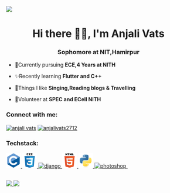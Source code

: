 <img src="https://user-images.githubusercontent.com/77090512/135128149-1f726a3f-6570-4c0e-8376-7ac57d5968b4.png">
<h1 align="center">Hi there 👋🏻, I'm Anjali Vats</h1>
<h3 align="center">Sophomore at NIT,Hamirpur</h3>

- 🏤Currently pursuing **ECE,4 Years at NITH**

- ✨Recently learning **Flutter and C++**

- 🎵Things I like **Singing,Reading blogs & Travelling**

- 🔰Volunteer at **SPEC and ECell NITH**

<h3 align="left">Connect with me:</h3>
<p align="left">
<a href="https://linkedin.com/in/anjali-vats-188305206" target="blank"><img align="center" src="https://user-images.githubusercontent.com/77090512/118822341-b3432900-b8d5-11eb-9a8d-54008053ad05.png" alt="anjali vats" height="60" width="60" /></a>
<a href="https://www.hackerrank.com/anjalivats2712" target="blank"><img align="center" src="https://user-images.githubusercontent.com/77090512/118822698-0026ff80-b8d6-11eb-9fe9-36b6d8611a65.png" alt="anjalivats2712" height="50" width="50" /></a>

</p>

<h3 align="left">Techstack:</h3>
<p align="left"> <a href="https://www.cprogramming.com/" target="_blank"> <img src="https://raw.githubusercontent.com/devicons/devicon/master/icons/c/c-original.svg" alt="c" width="40" height="40"/> </a> <a href="https://www.w3schools.com/css/" target="_blank"> <img src="https://raw.githubusercontent.com/devicons/devicon/master/icons/css3/css3-original-wordmark.svg" alt="css3" width="40" height="40"/> </a> <a href="https://www.djangoproject.com/" target="_blank"> <img src="https://user-images.githubusercontent.com/77090512/124136426-650f7100-daa2-11eb-8153-b63373c6bdf8.png" alt="django" width="40" height="40"/> </a> <a href="https://www.w3.org/html/" target="_blank"> <img src="https://raw.githubusercontent.com/devicons/devicon/master/icons/html5/html5-original-wordmark.svg" alt="html5" width="40" height="40"/> </a> <a href="https://www.python.org" target="_blank"> <img src="https://raw.githubusercontent.com/devicons/devicon/master/icons/python/python-original.svg" alt="python" width="40" height="40"/> </a><a href="https://www.photoshop.com/en" target="_blank"> <img src="https://user-images.githubusercontent.com/77090512/124137748-9c325200-daa3-11eb-9ea7-b0fba28a684e.png" alt="photoshop" width="45" height="45"/> </a><a href="https://www.javascript.com/en" target="_blank"> <img src="https://user-images.githubusercontent.com/77090512/124137737-9a688e80-daa3-11eb-9e87-08256990f83b.png" alt="" width="javascript45" height="45"/> </a> </p>
<a href="https://github.com/anjalivats2712">
  <br>
  <img height="180em" src="https://github-readme-stats.vercel.app/api?username=anjalivats2712&theme=buefy&show_icons=true" />
  <img height="180em" src="https://github-readme-stats.vercel.app/api/top-langs/?username=anjalivats2712&theme=buefy&layout=compact" />
</a>
